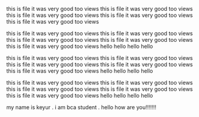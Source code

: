 this is file it was very good too views 
this is file it was very good too views 
this is file it was very good too views this is file it was very good too views 
this is file it was very good too views 




this is file it was very good too views this is file it was very good too views this is file it was very good too views this is file it was very good too views this is file it was very good too views 
hello
hello
hello
hello

this is file it was very good too views this is file it was very good too views this is file it was very good too views this is file it was very good too views this is file it was very good too views 
hello
hello
hello
hello

this is file it was very good too views this is file it was very good too views this is file it was very good too views this is file it was very good too views this is file it was very good too views 
hello
hello
hello
hello


my name is keyur . i am bca student . hello how are you!!!!!!!

